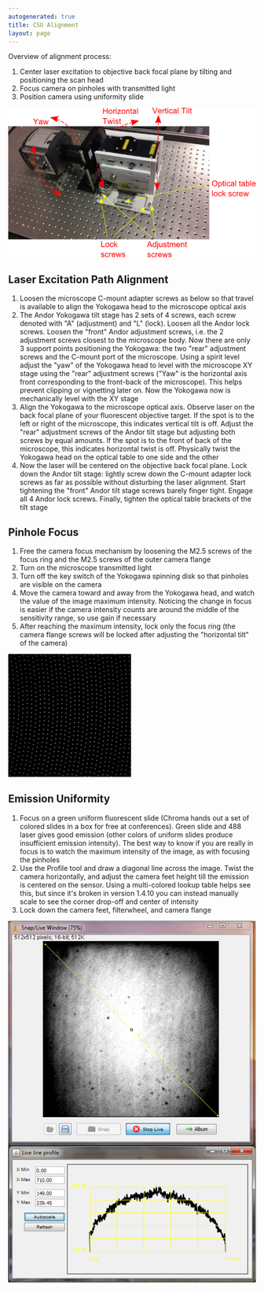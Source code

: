```yaml
---
autogenerated: true
title: CSU Alignment
layout: page
---
```


Overview of alignment process:

1.  Center laser excitation to objective back focal plane by tilting and
    positioning the scan head
2.  Focus camera on pinholes with transmitted light
3.  Position camera using uniformity slide

![](media/Overview_of_csu_alignment.png "Overview_of_csu_alignment.png")

## Laser Excitation Path Alignment

1.  Loosen the microscope C-mount adapter screws as below so that travel
    is available to align the Yokogawa head to the microscope optical
    axis
2.  The Andor Yokogawa tilt stage has 2 sets of 4 screws, each screw
    denoted with "A" (adjustment) and "L" (lock). Loosen all the Andor
    lock screws. Loosen the "front" Andor adjustment screws, i.e. the 2
    adjustment screws closest to the microscope body. Now there are only
    3 support points positioning the Yokogawa: the two "rear" adjustment
    screws and the C-mount port of the microscope. Using a spirit level
    adjust the "yaw" of the Yokogawa head to level with the microscope
    XY stage using the "rear" adjustment screws ("Yaw" is the horizontal
    axis front corresponding to the front-back of the microscope). This
    helps prevent clipping or vignetting later on. Now the Yokogawa now
    is mechanically level with the XY stage
3.  Align the Yokogawa to the microscope optical axis. Observe laser on
    the back focal plane of your fluorescent objective target. If the
    spot is to the left or right of the microscope, this indicates
    vertical tilt is off. Adjust the "rear" adjustment screws of the
    Andor tilt stage but adjusting both screws by equal amounts. If the
    spot is to the front of back of the microscope, this indicates
    horizontal twist is off. Physically twist the Yokogawa head on the
    optical table to one side and the other
4.  Now the laser will be centered on the objective back focal plane.
    Lock down the Andor tilt stage: lightly screw down the C-mount
    adapter lock screws as far as possible without disturbing the laser
    alignment. Start tightening the "front" Andor tilt stage screws
    barely finger tight. Engage all 4 Andor lock screws. Finally,
    tighten the optical table brackets of the tilt stage

## Pinhole Focus

1.  Free the camera focus mechanism by loosening the M2.5 screws of the
    focus ring and the M2.5 screws of the outer camera flange
2.  Turn on the microscope transmitted light
3.  Turn off the key switch of the Yokogawa spinning disk so that
    pinholes are visible on the camera
4.  Move the camera toward and away from the Yokogawa head, and watch
    the value of the image maximum intensity. Noticing the change in
    focus is easier if the camera intensity counts are around the middle
    of the sensitivity range, so use gain if necessary
5.  After reaching the maximum intensity, lock only the focus ring (the
    camera flange screws will be locked after adjusting the "horizontal
    tilt" of the camera)

![](media/Pinholes_in_focus.png "Pinholes_in_focus.png")

## Emission Uniformity

1.  Focus on a green uniform fluorescent slide (Chroma hands out a set
    of colored slides in a box for free at conferences). Green slide and
    488 laser gives good emission (other colors of uniform slides
    produce insufficient emission intensity). The best way to know if
    you are really in focus is to watch the maximum intensity of the
    image, as with focusing the pinholes
2.  Use the Profile tool and draw a diagonal line across the image.
    Twist the camera horizontally, and adjust the camera feet height
    till the emission is centered on the sensor. Using a multi-colored
    lookup table helps see this, but since it's broken in version 1.4.10
    you can instead manually scale to see the corner drop-off and center
    of intensity
3.  Lock down the camera feet, filterwheel, and camera flange

![](media/Center_emission.png "Center_emission.png")

